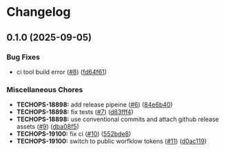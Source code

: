 # Changelog

## 0.1.0 (2025-09-05)


### Bug Fixes

* ci tool build error ([#8](https://github.com/circlefin/circle-ooak/issues/8)) ([fd64f61](https://github.com/circlefin/circle-ooak/commit/fd64f611d32e0bc6c8129fa9dd8b365163996c79))


### Miscellaneous Chores

* **TECHOPS-18898:** add release pipeine ([#6](https://github.com/circlefin/circle-ooak/issues/6)) ([84e6b40](https://github.com/circlefin/circle-ooak/commit/84e6b4036114ffbc6d63cbb96352279d7a6b4e35))
* **TECHOPS-18898:** fix tests ([#7](https://github.com/circlefin/circle-ooak/issues/7)) ([d83fff4](https://github.com/circlefin/circle-ooak/commit/d83fff4c05f1e5008406c727ca1cac3f6499e1f6))
* **TECHOPS-18898:** use conventional commits and attach github release assets ([#9](https://github.com/circlefin/circle-ooak/issues/9)) ([dba08f5](https://github.com/circlefin/circle-ooak/commit/dba08f54b5661a31fead25c94637eb2caeb20644))
* **TECHOPS-19100:** fix ci ([#10](https://github.com/circlefin/circle-ooak/issues/10)) ([552bde8](https://github.com/circlefin/circle-ooak/commit/552bde8416413efe214eb20562e55d70a3fbe1a9))
* **TECHOPS-19100:** switch to public worfklow tokens ([#11](https://github.com/circlefin/circle-ooak/issues/11)) ([d0ac119](https://github.com/circlefin/circle-ooak/commit/d0ac119acd17584b1cac9c0f58e08c524be01385))
